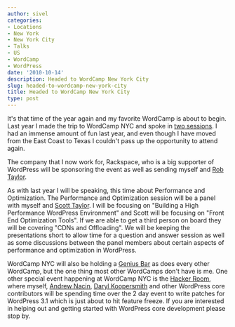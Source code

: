 ```yaml
---
author: sivel
categories:
- Locations
- New York
- New York City
- Talks
- US
- WordCamp
- WordPress
date: '2010-10-14'
description: Headed to WordCamp New York City
slug: headed-to-wordcamp-new-york-city
title: Headed to WordCamp New York City
type: post
---
```


It's that time of the year again and my favorite WordCamp is about to begin. Last year I made the trip to WordCamp NYC and spoke in [two sessions][1]. I had an immense amount of fun last year, and even though I have moved from the East Coast to Texas I couldn't pass up the opportunity to attend again.

The company that I now work for, Rackspace, who is a big supporter of WordPress will be sponsoring the event as well as sending myself and [Rob Taylor][2].

As with last year I will be speaking, this time about Performance and Optimization. The Performance and Optimization session will be a panel with myself and [Scott Taylor][3]. I will be focusing on "Building a High Performance WordPress Environment" and Scott will be focusing on "Front End Optimization Tools". If we are able to get a third person on board they will be covering "CDNs and Offloading". We will be keeping the presentations short to allow time for a question and answer session as well as some discussions between the panel members about certain aspects of performance and optimization in WordPress.

WordCamp NYC will also be holding a [Genius Bar][4] as does every other WordCamp, but the one thing most other WordCamps don't have is me. One other special event happening at WordCamp NYC is the [Hacker Room][5], where myself, [Andrew Nacin][6], [Daryl Koopersmith][7] and other WordPress core contributors will be spending time over the 2 day event to write patches for WordPress 3.1 which is just about to hit feature freeze. If you are interested in helping out and getting started with WordPress core development please stop by.

 [1]: http://sivel.net/2009/11/write-good-plug-ins-and-get-involved-in-wordpress-development/
 [2]: http://www.rjamestaylor.com/
 [3]: http://tsunamiorigami.com/
 [4]: http://2010.nyc.wordcamp.org/2010/10/12/wcnyc-2010-genius-bar/
 [5]: http://2010.nyc.wordcamp.org/2010/10/14/hacker-room/
 [6]: http://andrewnacin.com/
 [7]: http://drylk.com/
